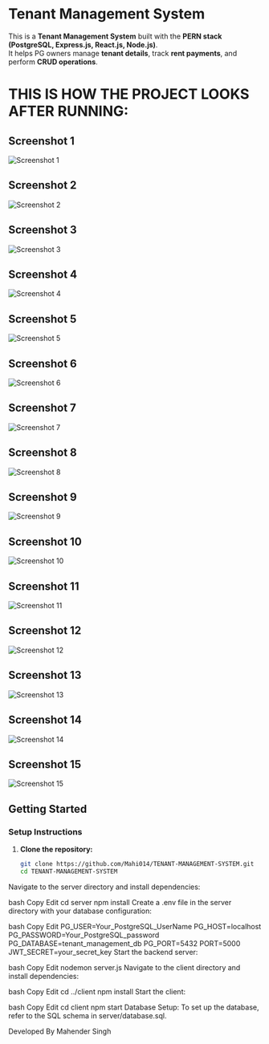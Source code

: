 # Tenant Management System  

This is a **Tenant Management System** built with the **PERN stack (PostgreSQL, Express.js, React.js, Node.js)**.  
It helps PG owners manage **tenant details**, track **rent payments**, and perform **CRUD operations**.  

# THIS IS HOW THE PROJECT LOOKS AFTER RUNNING:  

## Screenshot 1  
![Screenshot 1](images/Screenshot%20(1).png)  

## Screenshot 2  
![Screenshot 2](images/Screenshot%20(2).png)  

## Screenshot 3  
![Screenshot 3](images/Screenshot%20(3).png)  

## Screenshot 4  
![Screenshot 4](images/Screenshot%20(4).png)  

## Screenshot 5  
![Screenshot 5](images/Screenshot%20(5).png)  

## Screenshot 6  
![Screenshot 6](images/Screenshot%20(6).png)  

## Screenshot 7  
![Screenshot 7](images/Screenshot%20(7).png)  

## Screenshot 8  
![Screenshot 8](images/Screenshot%20(8).png)  

## Screenshot 9  
![Screenshot 9](images/Screenshot%20(9).png)  

## Screenshot 10  
![Screenshot 10](images/Screenshot%20(10).png)  

## Screenshot 11  
![Screenshot 11](images/Screenshot%20(11).png)  

## Screenshot 12  
![Screenshot 12](images/Screenshot%20(12).png)  

## Screenshot 13  
![Screenshot 13](images/Screenshot%20(13).png)  

## Screenshot 14  
![Screenshot 14](images/Screenshot%20(14).png)  

## Screenshot 15  
![Screenshot 15](images/Screenshot%20(15).png)  

## Getting Started  

### Setup Instructions  

1. **Clone the repository:**  
   ```bash
   git clone https://github.com/Mahi014/TENANT-MANAGEMENT-SYSTEM.git
   cd TENANT-MANAGEMENT-SYSTEM
Navigate to the server directory and install dependencies:

bash
Copy
Edit
cd server
npm install
Create a .env file in the server directory with your database configuration:

bash
Copy
Edit
PG_USER=Your_PostgreSQL_UserName
PG_HOST=localhost
PG_PASSWORD=Your_PostgreSQL_password
PG_DATABASE=tenant_management_db
PG_PORT=5432
PORT=5000
JWT_SECRET=your_secret_key
Start the backend server:

bash
Copy
Edit
nodemon server.js
Navigate to the client directory and install dependencies:

bash
Copy
Edit
cd ../client
npm install
Start the client:

bash
Copy
Edit
cd client
npm start
Database Setup:
To set up the database, refer to the SQL schema in server/database.sql.

Developed By
Mahender Singh

